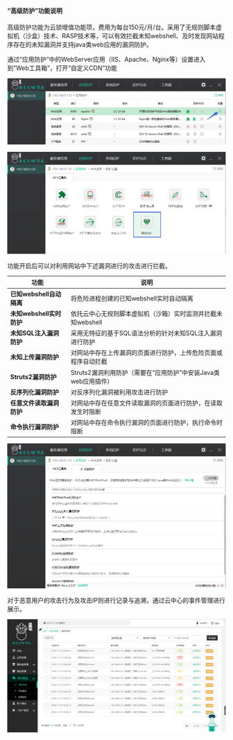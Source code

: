 #### “高级防护”功能说明
高级防护功能为云锁增值功能项，费用为每台150元/月/台。采用了无规则脚本虚拟机（沙盒）技术、RASP技术等，可以有效拦截未知webshell、及时发现网站程序存在的未知漏洞并支持java类web应用的漏洞防护。

通过“应用防护”中的WebServer应用（IIS、Apache、Nginx等）设置进入到“Web工具箱”，打开“自定义CDN”功能

![](/assets/f070001.png)

![](/assets/f1601.png)

功能开启后可以对利用网站中下述漏洞进行的攻击进行拦截。

|功能|说明|
|-|-|
|**已知webshell自动隔离**|将危险进程创建的已知webshell实时自动隔离|
|**未知webshell实时防护**|依托云中心无规则脚本虚拟机（沙箱）实时监测并拦截未知webshell|
|**未知SQL注入漏洞防护**|采用无特征的基于SQL语法分析的针对未知SQL注入漏洞进行防护|
|**未知上传漏洞防护**|对网站中存在上传漏洞的页面进行防护，上传危险页面或程序自动拦截|
|**Struts2漏洞防护**|Struts2漏洞利用防护（需要在“应用防护”中安装Java类web应用插件）|
|**反序列化漏洞防护**|对反序列化漏洞被利用攻击进行防护|
|**任意文件读取漏洞防护**|对网站中存在任意文件读取漏洞的页面进行防护，在读取发生时阻断|
|**命令执行漏洞防护**|对网站中存在命令执行漏洞的页面进行防护，执行命令时阻断|

![](/assets/f1602.png)

对于恶意用户的攻击行为及攻击IP则进行记录与追溯，通过云中心的事件管理进行展示。


![](/assets/f1603.png)